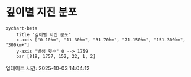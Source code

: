 # 깊이별 지진 분포

```mermaid
xychart-beta
    title "깊이별 지진 분포"
    x-axis ["0-10km", "11-30km", "31-70km", "71-150km", "151-300km", "300km+"]
    y-axis "발생 횟수" 0 --> 1759
    bar [819, 1757, 152, 22, 1, 2]
```

업데이트 시간: 2025-10-03 14:04:12
